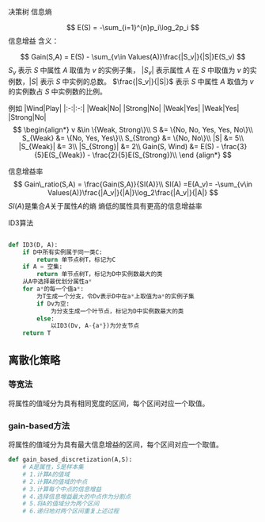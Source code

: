 决策树
信息熵

$$
E(S) = -\sum_{i=1}^{n}p_i\log_2p_i
$$
信息增益
含义：

$$
Gain(S,A) = E(S) - \sum_{v\in Values(A)}\frac{|S_v|}{|S|}E(S_v)
$$
$S_v$ 表示 $S$ 中属性 $A$ 取值为 $v$ 的实例子集，
$|S_v|$ 表示属性 $A$ 在 $S$ 中取值为 $v$ 的实例数，$|S|$ 表示 $S$ 中实例的总数。
$\frac{|S_v|}{|S|}$ 表示 $S$ 中属性 $A$ 取值为 $v$ 的实例数占 $S$ 中实例数的比例。

例如
|Wind|Play|
|:-:|:-:|
|Weak|No|
|Strong|No|
|Weak|Yes|
|Weak|Yes|
|Strong|No|
$$
\begin{align*}
v &\in \{Weak, Strong\}\\
S &= \{No, No, Yes, Yes, No\}\\
S_{Weak} &= \{No, Yes, Yes\}\\
S_{Strong} &= \{No, No\}\\
|S| &= 5\\
|S_{Weak}| &= 3\\
|S_{Strong}| &= 2\\
Gain(S, Wind) &= E(S) - \frac{3}{5}E(S_{Weak}) - \frac{2}{5}E(S_{Strong})\\
\end {align*}
$$

信息增益率
$$
Gain\_ratio(S,A) = \frac{Gain(S,A)}{SI(A)}\\
SI(A) =E(A_v)= -\sum_{v\in Values(A)}\frac{|A_v|}{|A|}\log_2\frac{|A_v|}{|A|}
$$
$SI(A)$是集合$A$关于属性$A$的熵
熵低的属性具有更高的信息增益率

ID3算法
```python

def ID3(D, A):
    if D中所有实例属于同一类C:
        return 单节点树T，标记为C
    if A = 空集:
        return 单节点树T，标记为D中实例数最大的类
    从A中选择最优划分属性a*
    for a*的每一个值a*:
        为T生成一个分支，令Dv表示D中在a*上取值为a*的实例子集
        if Dv为空:
            为分支生成一个叶节点，标记为D中实例数最大的类
        else:
            以ID3(Dv, A-{a*})为分支节点
    return T
```

## 离散化策略
### 等宽法
将属性的值域分为具有相同宽度的区间，每个区间对应一个取值。
### gain-based方法
将属性的值域分为具有最大信息增益的区间，每个区间对应一个取值。
```python
def gain_based_discretization(A,S):
    # A是属性，S是样本集
    # 1.计算A的值域
    # 2.计算A的值域的中点
    # 3.计算每个中点的信息增益
    # 4.选择信息增益最大的中点作为分割点
    # 5.将A的值域分为两个区间
    # 6.递归地对两个区间重复上述过程

    
```
```



